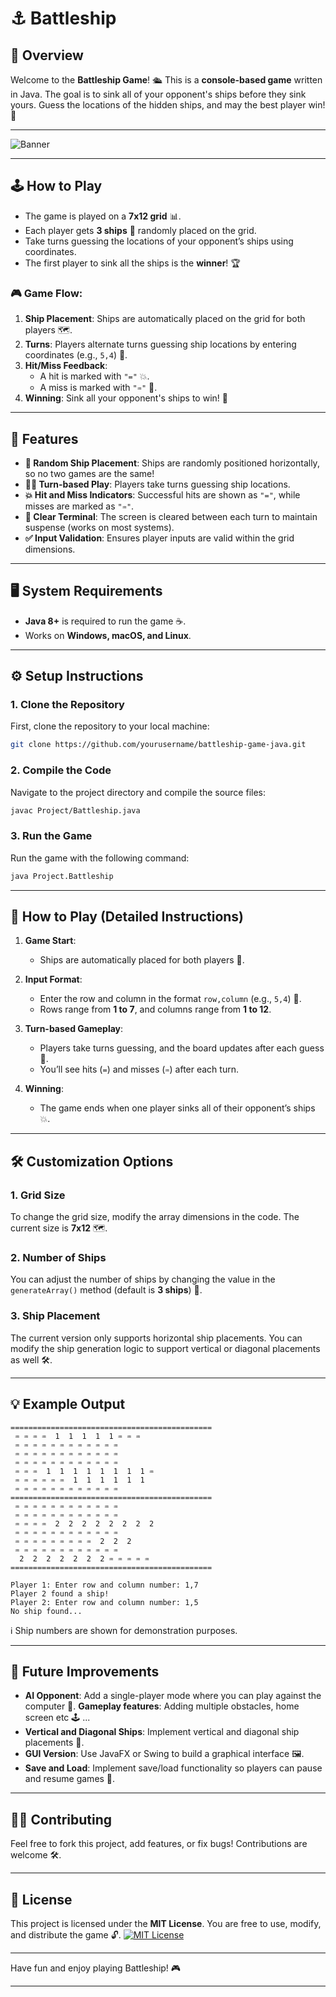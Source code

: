 # ⚓ Battleship

## 📖 Overview

Welcome to the **Battleship Game**! 🛳️ This is a **console-based game** written in Java. The goal is to sink all of your opponent's ships before they sink yours. Guess the locations of the hidden ships, and may the best player win! 🎯

---

![Banner](https://i.postimg.cc/7L6JjS3H/Battleship-Terminal.png)

---

## 🕹️ How to Play

- The game is played on a **7x12 grid** 📊.
- Each player gets **3 ships** 🚢 randomly placed on the grid.
- Take turns guessing the locations of your opponent’s ships using coordinates.
- The first player to sink all the ships is the **winner**! 🏆

### 🎮 Game Flow:
1. **Ship Placement**: Ships are automatically placed on the grid for both players 🗺️.
2. **Turns**: Players alternate turns guessing ship locations by entering coordinates (e.g., `5,4`) 📍.
3. **Hit/Miss Feedback**:
   - A hit is marked with `"="` 💥.
   - A miss is marked with `"♒︎"` 🌊.
4. **Winning**: Sink all your opponent's ships to win! 🏁

---

## 🌟 Features

- **🎲 Random Ship Placement**: Ships are randomly positioned horizontally, so no two games are the same!
- **👨‍🚀 Turn-based Play**: Players take turns guessing ship locations.
- **💥 Hit and Miss Indicators**: Successful hits are shown as `"="`, while misses are marked as `"♒︎"`.
- **🧹 Clear Terminal**: The screen is cleared between each turn to maintain suspense (works on most systems).
- **✅ Input Validation**: Ensures player inputs are valid within the grid dimensions.

---

## 🖥️ System Requirements

- **Java 8+** is required to run the game ☕.
- Works on **Windows, macOS, and Linux**.

---

## ⚙️ Setup Instructions

### 1. Clone the Repository
First, clone the repository to your local machine:
```bash
git clone https://github.com/yourusername/battleship-game-java.git
```

### 2. Compile the Code
Navigate to the project directory and compile the source files:
```bash
javac Project/Battleship.java
```

### 3. Run the Game
Run the game with the following command:
```bash
java Project.Battleship
```

---

## 📜 How to Play (Detailed Instructions)

1. **Game Start**: 
   - Ships are automatically placed for both players 🎲.
   
2. **Input Format**:
   - Enter the row and column in the format `row,column` (e.g., `5,4`) 📝.
   - Rows range from **1 to 7**, and columns range from **1 to 12**.

3. **Turn-based Gameplay**:
   - Players take turns guessing, and the board updates after each guess 🎯.
   - You’ll see hits (`=`) and misses (`♒︎`) after each turn.

4. **Winning**:
   - The game ends when one player sinks all of their opponent’s ships 💥.

---

## 🛠️ Customization Options

### 1. Grid Size
To change the grid size, modify the array dimensions in the code. The current size is **7x12** 🗺️.

### 2. Number of Ships
You can adjust the number of ships by changing the value in the `generateArray()` method (default is **3 ships**) 🚢.

### 3. Ship Placement
The current version only supports horizontal ship placements. You can modify the ship generation logic to support vertical or diagonal placements as well 🛠️.

---

## 💡 Example Output

```
=============================================
 ♒︎ ♒︎ ♒︎ ♒︎  1  1  1  1  1 ♒︎ ♒︎ ♒︎
 ♒︎ ♒︎ ♒︎ ♒︎ ♒︎ ♒︎ ♒︎ ♒︎ ♒︎ ♒︎ ♒︎ ♒︎
 ♒︎ ♒︎ ♒︎ ♒︎ ♒︎ ♒︎ ♒︎ ♒︎ ♒︎ ♒︎ ♒︎ ♒︎
 ♒︎ ♒︎ ♒︎ ♒︎ ♒︎ ♒︎ ♒︎ ♒︎ ♒︎ ♒︎ ♒︎ ♒︎
 ♒︎ ♒︎ ♒︎  1  1  1  1  1  1  1  1 ♒︎
 ♒︎ ♒︎ ♒︎ ♒︎ ♒︎ ♒︎  1  1  1  1  1  1
 ♒︎ ♒︎ ♒︎ ♒︎ ♒︎ ♒︎ ♒︎ ♒︎ ♒︎ ♒︎ ♒︎ ♒︎
=============================================
 ♒︎ ♒︎ ♒︎ ♒︎ ♒︎ ♒︎ ♒︎ ♒︎ ♒︎ ♒︎ ♒︎ ♒︎
 ♒︎ ♒︎ ♒︎ ♒︎ ♒︎ ♒︎ ♒︎ ♒︎ ♒︎ ♒︎ ♒︎ ♒︎
 ♒︎ ♒︎ ♒︎ ♒︎  2  2  2  2  2  2  2  2
 ♒︎ ♒︎ ♒︎ ♒︎ ♒︎ ♒︎ ♒︎ ♒︎ ♒︎ ♒︎ ♒︎ ♒︎
 ♒︎ ♒︎ ♒︎ ♒︎ ♒︎ ♒︎ ♒︎ ♒︎ ♒︎  2  2  2
 ♒︎ ♒︎ ♒︎ ♒︎ ♒︎ ♒︎ ♒︎ ♒︎ ♒︎ ♒︎ ♒︎ ♒︎
  2  2  2  2  2  2  2 ♒︎ ♒︎ ♒︎ ♒︎ ♒︎
=============================================

Player 1: Enter row and column number: 1,7
Player 2 found a ship!
Player 2: Enter row and column number: 1,5
No ship found...
```

ℹ️ Ship numbers are shown for demonstration purposes.

---

## 🚀 Future Improvements

- **AI Opponent**: Add a single-player mode where you can play against the computer 🤖.
  **Gameplay features**: Adding multiple obstacles, home screen etc 🕹️ ...
- **Vertical and Diagonal Ships**: Implement vertical and diagonal ship placements 🚢.
- **GUI Version**: Use JavaFX or Swing to build a graphical interface 🖼️.
- **Save and Load**: Implement save/load functionality so players can pause and resume games 💾.

---

## 👩‍💻 Contributing

Feel free to fork this project, add features, or fix bugs! Contributions are welcome 🛠️.

---

## 📜 License

This project is licensed under the **MIT License**. You are free to use, modify, and distribute the game 🔓.
[![MIT License](https://img.shields.io/badge/License-MIT-green.svg)](https://choosealicense.com/licenses/mit/)

---

Have fun and enjoy playing Battleship! 🎮

---
